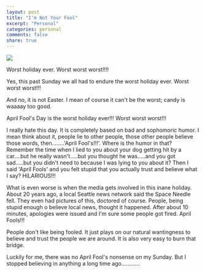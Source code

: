 ```yaml
---
layout: post
title: "I'm Not Your Fool"
excerpt: "Personal"
categories: personal
comments: false
share: true
---
```



![](https://i.pinimg.com/originals/e0/da/44/e0da449200723315ac59b20b072dcf65.jpg)


Worst holiday ever. Worst worst worst!!!!



Yes, this past Sunday we all had to endure the worst holiday ever. Worst worst worst!!!


And no, it is not Easter. I mean of course it can't be the worst; candy is waaaay too good.


April Fool's Day is the worst holiday ever!!! Worst worst worst!!!


I really hate this day. It is completely based on bad and sophomoric humor. I mean think about it, people lie to other people, those other people believe those words, then........'April Fool's!!!'. Where is the humor in that? Remember the time when I lied to you about your dog getting hit by a car....but he really wasn't.....but you thought he was.....and you got sad.....but you didn't need to because I was lying to you about it? Then I said 'April Fools' and you felt stupid that you actually trust and believe what I say? HILARIOUS!!!



What is even worse is when the media gets involved in this inane holiday. About 20 years ago, a local Seattle news network said the Space Needle fell. They even had pictures of this, doctored of course. People, being stupid enough o believe local news, thought it happened. After about 10 minutes, apologies were issued and I'm sure some people got fired. April Fools!!!

People don't like being fooled. It just plays on our natural wantingness to believe and trust the people we are around. It is also very easy to burn that bridge. 

Luckily for me, there was no April Fool's nonsense on my Sunday. But I stopped believing in anything a long time ago............

